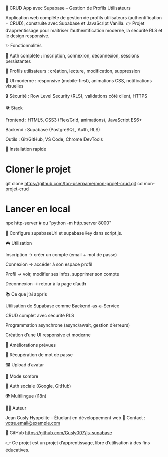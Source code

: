 🚀 CRUD App avec Supabase – Gestion de Profils Utilisateurs

Application web complète de gestion de profils utilisateurs (authentification + CRUD), construite avec Supabase et JavaScript Vanilla.
👉 Projet d’apprentissage pour maîtriser l’authentification moderne, la sécurité RLS et le design responsive.

✨ Fonctionnalités

🔑 Auth complète : inscription, connexion, déconnexion, sessions persistantes

👤 Profils utilisateurs : création, lecture, modification, suppression

🎨 UI moderne : responsive (mobile-first), animations CSS, notifications visuelles

🔒 Sécurité : Row Level Security (RLS), validations côté client, HTTPS

🛠️ Stack

Frontend : HTML5, CSS3 (Flex/Grid, animations), JavaScript ES6+

Backend : Supabase (PostgreSQL, Auth, RLS)

Outils : Git/GitHub, VS Code, Chrome DevTools

🚀 Installation rapide
# Cloner le projet
git clone https://github.com/ton-username/mon-projet-crud.git
cd mon-projet-crud

# Lancer en local
npx http-server     # ou "python -m http.server 8000"


🔧 Configure supabaseUrl et supabaseKey dans script.js.

🎮 Utilisation

Inscription → créer un compte (email + mot de passe)

Connexion → accéder à son espace profil

Profil → voir, modifier ses infos, supprimer son compte

Déconnexion → retour à la page d’auth

📚 Ce que j’ai appris

Utilisation de Supabase comme Backend-as-a-Service

CRUD complet avec sécurité RLS

Programmation asynchrone (async/await, gestion d’erreurs)

Création d’une UI responsive et moderne

🔮 Améliorations prévues

🔄 Récupération de mot de passe

🖼️ Upload d’avatar

🌙 Mode sombre

🔗 Auth sociale (Google, GitHub)

🌍 Multilingue (i18n)

👨‍💻 Auteur

Jean Gusly Hyppolite – Étudiant en développement web
📧 Contact : votre.email@example.com

🔗 GitHub
https://github.com/Gusly007/js-supabase 

👉 Ce projet est un projet d’apprentissage, libre d’utilisation à des fins éducatives.
